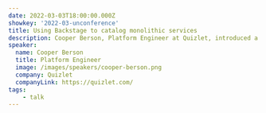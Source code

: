 ```yaml
---
date: 2022-03-03T18:00:00.000Z
showkey: '2022-03-unconference'
title: Using Backstage to catalog monolithic services
description: Cooper Berson, Platform Engineer at Quizlet, introduced a use-case of monolithic services. The attendees discussed ideas on how to model the monolith without blowing up maintenance costs.
speaker:
  name: Cooper Berson
  title: Platform Engineer
  image: /images/speakers/cooper-berson.png
  company: Quizlet
  companyLink: https://quizlet.com/
tags:
    - talk
---
```

